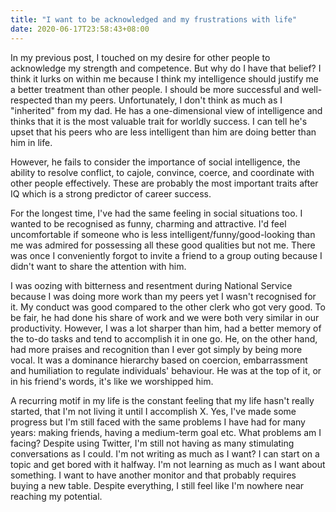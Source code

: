 ```yaml
---
title: "I want to be acknowledged and my frustrations with life"
date: 2020-06-17T23:58:43+08:00
---
```


In my previous post, I touched on my desire for other people to acknowledge my strength and competence. But why do I have that belief? I think it lurks on within me because I think my intelligence should justify me a better treatment than other people. I should be more successful and well-respected than my peers. Unfortunately, I don't think as much as I "inherited" from my dad. He has a one-dimensional view of intelligence and thinks that it is the most valuable trait for worldly success. I can tell he's upset that his peers who are less intelligent than him are doing better than him in life. 

However, he fails to consider the importance of social intelligence, the ability to resolve conflict, to cajole, convince, coerce, and coordinate with other people effectively. These are probably the most important traits after IQ which is a strong predictor of career success.

For the longest time, I've had the same feeling in social situations too. I wanted to be recognised as funny, charming and attractive. I'd feel uncomfortable if someone who is less intelligent/funny/good-looking than me was admired for possessing all these good qualities but not me. There was once I conveniently forgot to invite a friend to a group outing because I didn't want to share the attention with him.

I was oozing with bitterness and resentment during National Service because I was doing more work than my peers yet I wasn't recognised for it. My conduct was good compared to the other clerk who got very good. To be fair, he had done his share of work and we were both very similar in our productivity. However, I was a lot sharper than him, had a better memory of the to-do tasks and tend to accomplish it in one go. He, on the other hand, had more praises and recognition than I ever got simply by being more vocal. It was a dominance hierarchy based on coercion, embarrassment and humiliation to regulate individuals' behaviour. He was at the top of it, or in his friend's words, it's like we worshipped him. 

A recurring motif in my life is the constant feeling that my life hasn't really started, that I'm not living it until I accomplish X. Yes, I've made some progress but I'm still faced with the same problems I have had for many years: making friends, having a medium-term goal etc. What problems am I facing? Despite using Twitter, I'm still not having as many stimulating conversations as I could. I'm not writing as much as I want? I can start on a topic and get bored with it halfway. I'm not learning as much as I want about something. I want to have another monitor and that probably requires buying a new table. Despite everything, I still feel like I'm nowhere near reaching my potential. 
